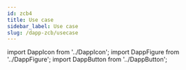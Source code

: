 ```yaml
---
id: zcb4
title: Use case
sidebar_label: Use case
slug: /dapp-zcb/usecase
---
```


import DappIcon from '../DappIcon';
import DappFigure from '../DappFigure';
import DappButton from '../DappButton';
